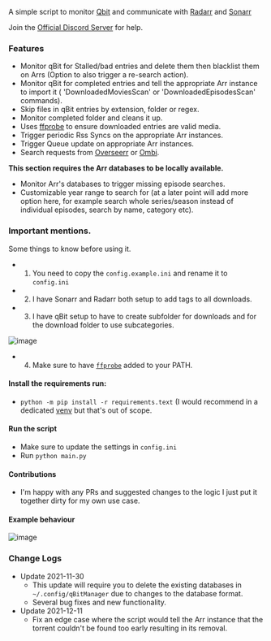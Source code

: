 A simple script to monitor [Qbit](https://github.com/qbittorrent/qBittorrent) and communicate with [Radarr](https://github.com/Radarr/Radarr) and [Sonarr](https://github.com/Sonarr/Sonarr)

Join the [Official Discord Server](https://discord.gg/FT3puape2A) for help.


### Features
  - Monitor qBit for Stalled/bad entries and delete them then blacklist them on Arrs (Option to also trigger a re-search action).
  - Monitor qBit for completed entries and tell the appropriate Arr instance to import it ( 'DownloadedMoviesScan' or 'DownloadedEpisodesScan' commands).
  - Skip files in qBit entries by extension, folder or regex.
  - Monitor completed folder and cleans it up.
  - Uses [ffprobe](https://github.com/FFmpeg/FFmpeg) to ensure downloaded entries are valid media.
  - Trigger periodic Rss Syncs on the appropriate Arr instances.
  - Trigger Queue update on appropriate Arr instances.
  - Search requests from [Overseerr](https://github.com/sct/overseerr) or [Ombi](https://github.com/Ombi-app/Ombi).
  
  __This section requires the Arr databases to be locally available.__
  - Monitor Arr's databases to trigger missing episode searches.
  - Customizable year range to search for (at a later point will add more option here, for example search whole series/season instead of individual episodes, search by name, category etc).
  

### Important mentions.

Some things to know before using it.

-
    1. You need to copy the `config.example.ini` and rename it to `config.ini`
-
    2. I have Sonarr and Radarr both setup to add tags to all downloads.
-
    3. I have qBit setup to have to create subfolder for downloads and for the download folder to
       use subcategories.

![image](https://user-images.githubusercontent.com/27962761/139117102-ec1d321a-1e64-4880-8ad1-ee2c9b805f92.png)

-
    4. Make sure to have [`ffprobe`](https://www.ffmpeg.org/download.html) added to your PATH.

#### Install the requirements run:

- `python -m pip install -r requirements.text` (I would recommend in a dedicated [venv](https://docs.python.org/3.3/library/venv.html) but that's out of scope.

#### Run the script

- Make sure to update the settings in `config.ini`
- Run `python main.py`

#### Contributions

- I'm happy with any PRs and suggested changes to the logic I just put it together dirty for my own use case.

#### Example behaviour
![image](https://user-images.githubusercontent.com/27962761/139675283-f1b09955-d9b3-448c-b64c-1de58c1cddcb.png)


### Change Logs
 - Update 2021-11-30 
   - This update will require you to delete the existing databases in `~/.config/qBitManager` due to changes to the database format.
   - Several bug fixes and new functionality.
 - Update 2021-12-11
   - Fix an edge case where the script would tell the Arr instance that the torrent couldn't be found too early resulting in its removal.